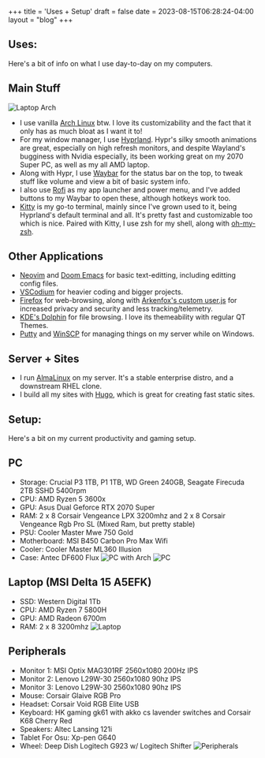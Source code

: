 +++
title = 'Uses + Setup'
draft = false
date = 2023-08-15T06:28:24-04:00
layout = "blog"
+++
## Uses:
Here's a bit of info on what I use day-to-day on my computers.
## Main Stuff
![Laptop Arch](/img/uses/laptopdesktop.jpg)
- I use vanilla [Arch Linux](https://archlinux.org/) btw. I love its customizability and the fact that it only has as much bloat as I want it to!
- For my window manager, I use [Hyprland](https://hyprland.org/). Hypr's silky smooth animations are great, especially on high refresh monitors, and despite Wayland's bugginess with Nvidia especially, its been working great on my 2070 Super PC, as well as my all AMD laptop.
- Along with Hypr, I use [Waybar](https://github.com/Alexays/Waybar) for the status bar on the top, to tweak stuff like volume and view a bit of basic system info.
- I also use [Rofi](https://github.com/davatorium/rofi) as my app launcher and power menu, and I've added buttons to my Waybar to open these, although hotkeys work too.
- [Kitty](https://sw.kovidgoyal.net/kitty/) is my go-to terminal, mainly since I've grown used to it, being Hyprland's default terminal and all. It's pretty fast and customizable too which is nice. Paired with Kitty, I use zsh for my shell, along with [oh-my-zsh](https://ohmyz.sh/).
## Other Applications
- [Neovim](https://neovim.io/) and [Doom Emacs](https://github.com/doomemacs/doomemacs) for basic text-editting, including editting config files.
- [VSCodium](https://vscodium.com/) for heavier coding and bigger projects.
- [Firefox](https://www.mozilla.org/en-US/firefox/) for web-browsing, along with [Arkenfox's custom user.js](https://github.com/arkenfox/user.js) for increased privacy and security and less tracking/telemetry.
- [KDE's Dolphin](https://apps.kde.org/dolphin/) for file browsing. I love its themeability with regular QT Themes.
- [Putty](https://www.putty.org/) and [WinSCP](https://winscp.net/eng/index.php) for managing things on my server while on Windows.

## Server + Sites
- I run [AlmaLinux](https://almalinux.org/) on my server. It's a stable enterprise distro, and a downstream RHEL clone.
- I build all my sites with [Hugo](https://gohugo.io/), which is great for creating fast static sites.

## Setup:
Here's a bit on my current productivity and gaming setup.
## PC
- Storage: Crucial P3 1TB, P1 1TB, WD Green 240GB, Seagate Firecuda 2TB SSHD 5400rpm
- CPU: AMD Ryzen 5 3600x
- GPU: Asus Dual Geforce RTX 2070 Super
- RAM: 2 x 8 Corsair Vengeance LPX 3200mhz and 2 x 8 Corsair Vengeance Rgb Pro SL (Mixed Ram, but pretty stable)
- PSU: Cooler Master Mwe 750 Gold
- Motherboard: MSI B450 Carbon Pro Max Wifi
- Cooler: Cooler Master ML360 Illusion
- Case: Antec DF600 Flux
![PC with Arch](/img/uses/archpc.jpg)
![PC](/img/uses/pc.jpg)

## Laptop (MSI Delta 15 A5EFK)
- SSD: Western Digital 1Tb
- CPU: AMD Ryzen 7 5800H
- GPU: AMD Radeon 6700m
- RAM: 2 x 8 3200mhz
![Laptop](/img/uses/laptop.jpg)

## Peripherals
- Monitor 1: MSI Optix MAG301RF 2560x1080 200Hz IPS
- Monitor 2: Lenovo L29W-30 2560x1080 90hz IPS
- Monitor 3: Lenovo L29W-30 2560x1080 90hz IPS
- Mouse: Corsair Glaive RGB Pro
- Headset: Corsair Void RGB Elite USB
- Keyboard: HK gaming gk61 with akko cs lavender switches and Corsair K68 Cherry Red
- Speakers: Altec Lansing 121i
- Tablet For Osu: Xp-pen G640
- Wheel: Deep Dish Logitech G923 w/ Logitech Shifter
![Peripherals](/img/uses/peri.jpg)
